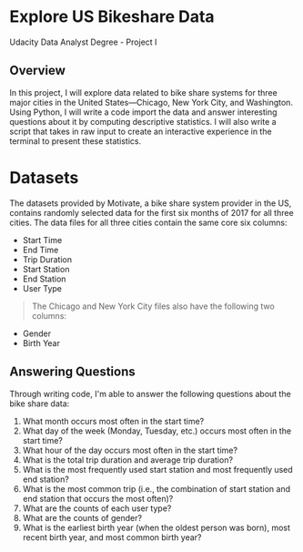 # Explore US Bikeshare Data

Udacity Data Analyst Degree - Project I

## Overview
In this project, I will explore data related to bike share systems for three major cities in the United States—Chicago, New York City, and Washington. Using Python, I will write a code import the data and answer interesting questions about it by computing descriptive statistics. I will also write a script that takes in raw input to create an interactive experience in the terminal to present these statistics.

# Datasets
The datasets provided by Motivate, a bike share system provider in the US, contains randomly selected data for the first six months of 2017 for all three cities. The data files for all three cities contain the same core six columns:

* Start Time
* End Time
* Trip Duration
* Start Station
* End Station
* User Type
> The Chicago and New York City files also have the following two columns:
* Gender
* Birth Year

## Answering Questions
Through writing code, I'm able to answer the following questions about the bike share data:

1. What month occurs most often in the start time?
1. What day of the week (Monday, Tuesday, etc.) occurs most often in the start time?
1. What hour of the day occurs most often in the start time?
1. What is the total trip duration and average trip duration?
1. What is the most frequently used start station and most frequently used end station?
1. What is the most common trip (i.e., the combination of start station and end station that occurs the most often)?
1. What are the counts of each user type?
1. What are the counts of gender?
1. What is the earliest birth year (when the oldest person was born), most recent birth year, and most common birth year?
